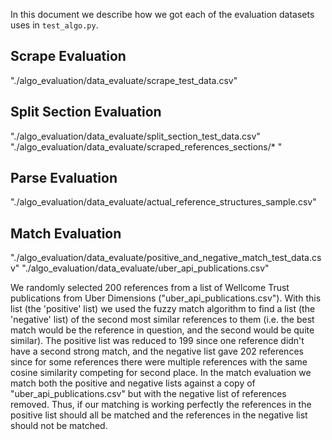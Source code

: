 In this document we describe how we got each of the evaluation datasets uses in `test_algo.py`.

## Scrape Evaluation

"./algo_evaluation/data_evaluate/scrape_test_data.csv"

## Split Section Evaluation

"./algo_evaluation/data_evaluate/split_section_test_data.csv"
"./algo_evaluation/data_evaluate/scraped_references_sections/* "

## Parse Evaluation

"./algo_evaluation/data_evaluate/actual_reference_structures_sample.csv"

## Match Evaluation

"./algo_evaluation/data_evaluate/positive_and_negative_match_test_data.csv"
"./algo_evaluation/data_evaluate/uber_api_publications.csv"

We randomly selected 200 references from a list of Wellcome Trust publications from Uber Dimensions ("uber_api_publications.csv"). With this list (the 'positive' list) we used the fuzzy match algorithm to find a list (the 'negative' list) of the second most similar references to them (i.e. the best match would be the reference in question, and the second would be quite similar). The positive list was reduced to 199 since one reference didn't have a second strong match, and the negative list gave 202 references since for some references there were multiple references with the same cosine similarity competing for second place. In the match evaluation we match both the positive and negative lists against a copy of "uber_api_publications.csv" but with the negative list of references removed. Thus, if our matching is working perfectly the references in the positive list should all be matched and the references in the negative list should not be matched.


